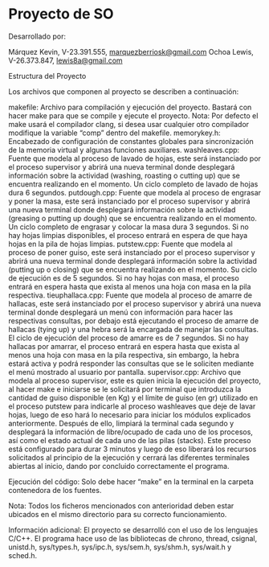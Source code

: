 # Proyecto de SO

Desarrollado por:

Márquez Kevin, V-23.391.555, marquezberriosk@gmail.com
Ochoa Lewis, V-26.373.847, lewis8a@gmail.com

Estructura del Proyecto

Los archivos que componen al proyecto se describen a continuación:

makefile: Archivo para compilación y ejecución del proyecto. Bastará con hacer make para que se compile y ejecute el proyecto. Nota: Por defecto el make usará el compilador clang, si desea usar cualquier otro compilador modifique la variable “comp” dentro del makefile. 
memorykey.h: Encabezado de configuración de constantes globales para sincronización de la memoria virtual y algunas funciones auxiliares.
washleaves.cpp: Fuente que modela al proceso de lavado de hojas, este será instanciado por el proceso supervisor y abrirá una nueva terminal donde desplegará información sobre la actividad (washing, roasting o cutting up) que se encuentra realizando en el momento. Un ciclo completo de lavado de hojas dura 6 segundos.
putdough.cpp: Fuente que modela al proceso de engrasar y poner la masa, este será instanciado por el proceso supervisor y abrirá una nueva terminal donde desplegará información sobre la actividad (greasing o putting up dough) que se encuentra realizando en el momento. Un ciclo completo de engrasar y colocar la masa dura 3 segundos. Si no hay hojas limpias disponibles, el proceso entrará en espera de que haya hojas en la pila de hojas limpias. 
putstew.cpp: Fuente que modela al proceso de poner guiso, este será instanciado por el proceso supervisor y abrirá una nueva terminal donde desplegará información sobre la actividad (putting up o closing) que se encuentra realizando en el momento. Su ciclo de ejecución es de 5 segundos. Si no hay hojas con masa, el proceso entrará en espera hasta que exista al menos una hoja con masa en la pila respectiva.
tieuphallaca.cpp: Fuente que modela al proceso de amarre de hallacas, este será instanciado por el proceso supervisor y abrirá una nueva terminal donde desplegará un menú con información para hacer las respectivas consultas, por debajo está ejecutando el proceso de amarre de hallacas (tying up) y una hebra será la encargada de manejar las consultas. El ciclo de ejecución del proceso de amarre es de 7 segundos. Si no hay hallacas por amarrar, el proceso entrará en espera hasta que exista al menos una hoja con masa en la pila respectiva, sin embargo, la hebra estará activa y podrá responder las consultas que se le soliciten mediante el menú mostrado al usuario por pantalla.
supervisor.cpp: Archivo que modela al proceso supervisor, este es quien inicia la ejecución del proyecto, al hacer make e iniciarse se le solicitará por terminal que introduzca la cantidad de guiso disponible (en Kg) y el límite de guiso (en gr) utilizado en el proceso putstew para indicarle al proceso washleaves que deje de lavar hojas, luego de eso hará lo necesario para iniciar los módulos explicados anteriormente. Después de ello,  limpiará la terminal cada segundo y desplegará la información de libre/ocupado de cada uno de los procesos, así como el estado actual de cada uno de las pilas (stacks). Este proceso está configurado para durar 3 minutos y luego de eso liberará los recursos solicitados al principio de la ejecución y cerrará las diferentes terminales abiertas al inicio, dando por concluido correctamente el programa.

Ejecución del código: Solo debe hacer “make” en la terminal en la carpeta contenedora de los fuentes.

Nota: Todos los ficheros mencionados con anterioridad deben estar ubicados en el mismo directorio para su correcto funcionamiento.
 
Información adicional: El proyecto se desarrolló con el uso de los lenguajes C/C++. El programa hace uso de las bibliotecas de chrono, thread, csignal, unistd.h, sys/types.h, sys/ipc.h, sys/sem.h, sys/shm.h, sys/wait.h y sched.h.
